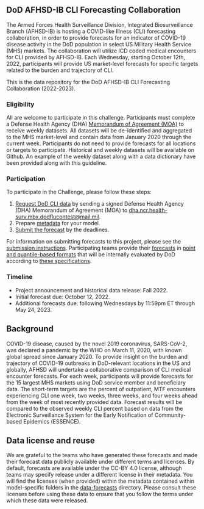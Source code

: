 ## DoD AFHSD-IB CLI Forecasting Collaboration 

The Armed Forces Health Surveillance Division, Integrated Biosurveillance Branch (AFHSD-IB) is hosting a COVID-like Illness (CLI) forecasting collaboration, in order to provide forecasts for an indicator of COVID-19 disease activity in the DoD population in select US Military Health Service (MHS) markets. The collaboration will utilize ICD coded medical encounters for CLI provided by AFHSD-IB. Each Wednesday, starting October 12th, 2022, participants will provide US market-level forecasts for specific targets related to the burden and trajectory of CLI.

This is the data repository for the DoD AFHSD-IB CLI Forecasting Collaboration (2022-2023).

### Eligibility
All are welcome to participate in this challenge. Participants must complete a Defense Health Agency (DHA) [Memorandum of Agreement (MOA)](https://github.com/cdcepi/DOD-CLI-forecast-data/blob/master/data-surveillance/Disease_Forecasting_Challenge_MOA_23AUG2022.docx) to receive weekly datasets. All datasets will be de-identified and aggregated to the MHS market-level and contain data from January 2020 through the current week. Participants do not need to provide forecasts for all locations or targets to participate. Historical and weekly datasets will be available on Github. An example of the weekly dataset along with a data dictionary have been provided along with this guideline.

### Participation
To participate in the Challenge, please follow these steps:
1. [Request DoD CLI data](./data-surveillance/README.md) by sending a signed Defense Health Agency (DHA) Memorandum of Agreement (MOA) to <dha.ncr.health-surv.mbx.dodflucontest@mail.mil>.
2. Prepare [metadata](./data-forecasts/README.md#Data-formatting) for your model.
3. [Submit the forecast](./data-forecasts/README.md#Making-a-submission) by the deadlines.

For information on submitting forecasts to this project, please see the 
[submission instructions](./data-forecasts/README.md). Participating teams provide their 
[forecasts](./data-forecasts/) in [point and quantile-based formats](./data-forecasts/README.md#Data-formatting) that will
be internally evaluated by DoD according to [these specifications](./Evaluation.md). 

### Timeline
- Project announcement and historical data release: Fall 2022.
- Initial forecast due: October 12, 2022.
- Additional forecasts due: following Wednesdays by 11:59pm ET through May 24, 2023.


## Background
COVID-19 disease, caused by the novel 2019 coronavirus, SARS-CoV-2, was declared a pandemic by the WHO on March 11, 2020, with known global spread since January 2020. To provide insight on the burden and trajectory of COVID-19 outbreaks in DoD-relevant locations in the US and globally, AFHSD will undertake a collaborative comparison of CLI medical encounter forecasts. For each week, participants will provide forecasts for the 15 largest MHS markets using DoD service member and beneficiary data. The short-term targets are the percent of outpatient, MTF encounters experiencing CLI one week, two weeks, three weeks, and four weeks ahead from the week of most recently provided data. Forecast results will be compared to the observed weekly CLI percent based on data from the Electronic Surveillance System for the Early Notification of Community-based Epidemics (ESSENCE).


## Data license and reuse
We are grateful to the teams who have generated these forecasts and made their forecast data publicly available under different terms 
and licenses. By default, forecasts are available under the CC-BY 4.0 license, although teams may specify release 
under a different license in their metadata. You will find the licenses (when provided) within the metadata 
contained within model-specific folders in the [data-forecasts](./data-forecasts/) directory. Please consult these 
licenses before using these data to ensure that you follow the terms under which these data were released.
